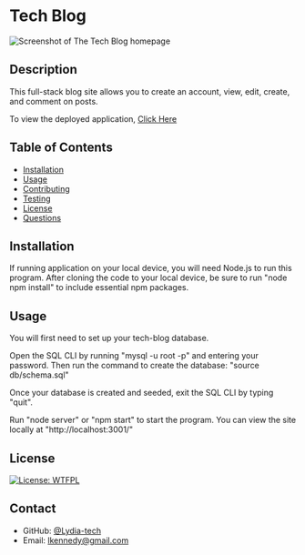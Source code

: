 # Tech Blog

![Screenshot of The Tech Blog homepage](./screenshots/screenshot-1.png)

## Description

This full-stack blog site allows you to create an account, view, edit, create, and comment on posts.
  
To view the deployed application, [Click Here](http://.herokuapp.com/)
  
  ## Table of Contents
  
  * [Installation](#installation)
  * [Usage](#usage)
  * [Contributing](#contributing)
  * [Testing](#testing)
  * [License](#license)
  * [Questions](#questions)
  
  ## Installation

  If running application on your local device, you will need Node.js to run this program.  After cloning the code to your local device, be sure to run "node npm install" to include essential npm packages.
  
  ## Usage 
  
You will first need to set up your tech-blog database.

Open the SQL CLI by running "mysql -u root -p" and entering your password.
Then run the command to create the database:
"source db/schema.sql"

Once your database is created and seeded, exit the SQL CLI by typing "quit".

Run "node server" or "npm start" to start the program.  You can view the site locally at "http://localhost:3001/"
  
  
  ## License

  [![License: WTFPL](https://img.shields.io/badge/License-WTFPL-brightgreen.svg)](http://www.wtfpl.net/about/)
  
  ## Contact

  * GitHub: [@Lydia-tech](https://github.com/Lydia-tech)
  * Email: lkennedy@gmail.com